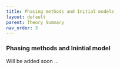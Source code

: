 ```yaml
---
title: Phasing methods and Initial models
layout: default
parent: Theory Summary
nav_order: 3
---
```


### Phasing methods and Inintial model
Will be added soon ...
